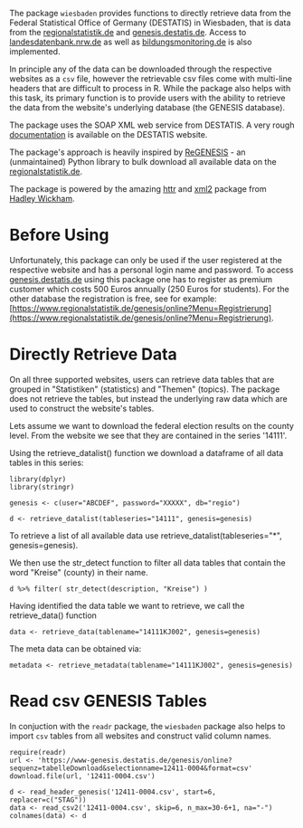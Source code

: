 The package `wiesbaden` provides functions to directly retrieve data from the Federal Statistical Office of Germany (DESTATIS) in Wiesbaden, that is data from the [regionalstatistik.de](https://www.regionalstatistik.de/genesis/online) and [genesis.destatis.de](https://www-genesis.destatis.de/genesis/online). Access to [landesdatenbank.nrw.de](https://www.landesdatenbank.nrw.de) as well as 
[bildungsmonitoring.de](https://www.bildungsmonitoring.de/bildung/online/logon) is also implemented. 

In principle any of the data can be downloaded through the respective websites as a `csv` file, however the retrievable csv files come with multi-line headers that are difficult to process in R. While the package also helps with this task, its primary function is to provide users with the ability to retrieve the data from the website's underlying database (the GENESIS database). 

The package uses the SOAP XML web service from DESTATIS. A very rough [documentation](https://www-genesis.destatis.de/genesis/online?Menu=Webservice) is available on the DESTATIS website.

The package's approach is heavily inspired by [ReGENESIS](https://github.com/pudo/regenesis) - an (unmaintained) Python library to bulk download all available data on the [regionalstatistik.de](https://www.regionalstatistik.de/genesis/online). 

The package is powered by the amazing [httr](https://github.com/hadley/httr) and [xml2](https://github.com/hadley/xml2) package from [Hadley Wickham](http://hadley.nz/). 

# Before Using 

Unfortunately, this package can only be used if the user registered at the respective website and has a personal login name and password. To access [genesis.destatis.de](https://www-genesis.destatis.de/genesis/online) using this package one has to register as premium customer which costs 500 Euros annually (250 Euros for students). For the other database the registration is free, see for example: [https://www.regionalstatistik.de/genesis/online?Menu=Registrierung](https://www.regionalstatistik.de/genesis/online?Menu=Registrierung). 


# Directly Retrieve Data 

On all three supported websites, users can retrieve data tables that are grouped in "Statistiken" (statistics) and "Themen" (topics). The package does not retrieve the tables, but instead the underlying raw data which are used to construct the website's tables.

Lets assume we want to download the federal election results on the county level. From the website we see that they are contained in the series '14111'. 

Using the retrieve_datalist() function we download a dataframe of all data tables in this series: 

	library(dplyr)
	library(stringr)

	genesis <- c(user="ABCDEF", password="XXXXX", db="regio")

	d <- retrieve_datalist(tableseries="14111", genesis=genesis)

To retrieve a list of all available data use retrieve_datalist(tableseries="*", genesis=genesis). 

We then use the str_detect function to filter all data tables that contain the word "Kreise" (county)
in their name. 

	d %>% filter( str_detect(description, "Kreise") ) 

Having identified the data table we want to retrieve, we call the retrieve_data() function

	data <- retrieve_data(tablename="14111KJ002", genesis=genesis)

The meta data can be obtained via:

	metadata <- retrieve_metadata(tablename="14111KJ002", genesis=genesis)

# Read csv GENESIS Tables 

In conjuction with the `readr` package, the `wiesbaden` package also helps to import `csv` tables from all websites and construct valid column names. 

	require(readr)
	url <- 'https://www-genesis.destatis.de/genesis/online?sequenz=tabelleDownload&selectionname=12411-0004&format=csv'
	download.file(url, '12411-0004.csv')

	d <- read_header_genesis('12411-0004.csv', start=6, replacer=c("STAG"))
	data <- read_csv2('12411-0004.csv', skip=6, n_max=30-6+1, na="-")
	colnames(data) <- d

